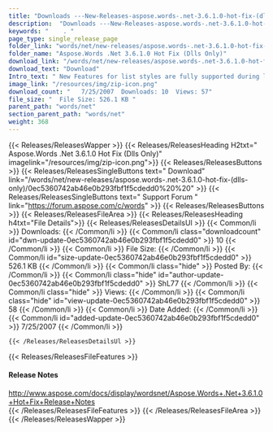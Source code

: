 ```yaml
---
title: "Downloads ---New-Releases-aspose.words-.net-3.6.1.0-hot-fix-(dlls-only) . " 
description:  "Downloads ---New-Releases-aspose.words-.net-3.6.1.0-hot-fix-(dlls-only) " 
keywords: "    . " 
page_type: single_release_page
folder_link: "words/net/new-releases/aspose.words-.net-3.6.1.0-hot-fix-(dlls-only)/"
folder_name: "Aspose.Words .Net 3.6.1.0 Hot Fix (Dlls Only)"
download_link: "/words/net/new-releases/aspose.words-.net-3.6.1.0-hot-fix-(dlls-only)/0ec5360742ab46e0b293fbf1f5cdedd0"
download_text: "Download"
Intro_text: " New Features for list styles are fully supported during load, save and copy betwe..."
image_link: "/resources/img/zip-icon.png"
download_count: "   7/25/2007  Downloads: 10  Views: 57"
file_size: "  File Size: 526.1 KB "
parent_path: "words/net"
section_parent_path: "words/net"
weight: 368
---
```


{{< Releases/ReleasesWapper >}}
  {{< Releases/ReleasesHeading H2txt=" Aspose.Words .Net 3.6.1.0 Hot Fix (Dlls Only)" imagelink="/resources/img/zip-icon.png">}}
  {{< Releases/ReleasesButtons >}}
    {{< Releases/ReleasesSingleButtons text=" Download" link="/words/net/new-releases/aspose.words-.net-3.6.1.0-hot-fix-(dlls-only)/0ec5360742ab46e0b293fbf1f5cdedd0%20%20" >}}
    {{< Releases/ReleasesSingleButtons text=" Support Forum " link="https://forum.aspose.com/c/words" >}}
  {{< Releases/ReleasesButtons >}}
  {{< Releases/ReleasesFileArea >}}
    {{< Releases/ReleasesHeading h4txt="File Details">}}
    {{< Releases/ReleasesDetailsUl >}}
            {{< Common/li  >}} Downloads: {{< /Common/li >}} 
      {{< Common/li class="downloadcount" id="dwn-update-0ec5360742ab46e0b293fbf1f5cdedd0" >}} 10 {{< /Common/li >}} 
      {{< Common/li  >}} File Size: {{< /Common/li >}} 
      {{< Common/li id="size-update-0ec5360742ab46e0b293fbf1f5cdedd0" >}} 526.1 KB {{< /Common/li >}} 
      {{< Common/li  class="hide" >}} Posted By: {{< /Common/li >}} 
      {{< Common/li class="hide" id="author-update-0ec5360742ab46e0b293fbf1f5cdedd0" >}} ShL77 {{< /Common/li >}} 
      {{< Common/li class="hide"  >}} Views: {{< /Common/li >}} 
      {{< Common/li class="hide" id="view-update-0ec5360742ab46e0b293fbf1f5cdedd0" >}} 58 {{< /Common/li >}} 
      {{< Common/li  >}} Date Added: {{< /Common/li >}} 
      {{< Common/li id="added-update-0ec5360742ab46e0b293fbf1f5cdedd0" >}} 7/25/2007 {{< /Common/li >}} 

    {{< /Releases/ReleasesDetailsUl >}}

  {{< Releases/ReleasesFileFeatures >}}
      <h4>Release Notes</h4><div><a href="http://www.aspose.com/docs/display/wordsnet/Aspose.Words+.Net+3.6.1.0+Hot+Fix+Release+Notes">http://www.aspose.com/docs/display/wordsnet/Aspose.Words+.Net+3.6.1.0+Hot+Fix+Release+Notes</a></div>
  {{< /Releases/ReleasesFileFeatures >}}
 {{< /Releases/ReleasesFileArea >}}
{{< /Releases/ReleasesWapper >}}


